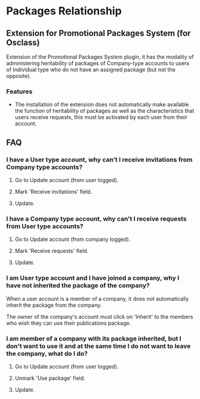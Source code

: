 # Packages Relationship
 
## Extension for Promotional Packages System (for Osclass)
Extension of the Promotional Packages System plugin, it has the modality of administering heritability of packages of Company-type accounts to users of Individual type who do not have an assigned package (but not the opposite).

### Features
- The installation of the extension does not automatically make available the function of heritability of packages as well as the characteristics that users receive requests, this must be activated by each user from their account.

## FAQ

### I have a User type account, why can't I receive invitations from Company type accounts?

1. Go to Update account (from user logged).

2. Mark 'Receive invitations' field.

3. Update.

### I have a Company type account, why can't I receive requests from User type accounts?

1. Go to Update account (from company logged).

2. Mark 'Receive requests' field.

3. Update.

### I am User type account and I have joined a company, why I have not inherited the package of the company?

When a user account is a member of a company, it does not automatically inherit the package from the company.

The owner of the company's account must click on 'Inherit' to the members who wish they can use their publications package.

### I am member of a company with its package inherited, but I don't want to use it and at the same time I do not want to leave the company, what do I do?

1. Go to Update account (from user logged).

2. Unmark 'Use package' field.

3. Update.
